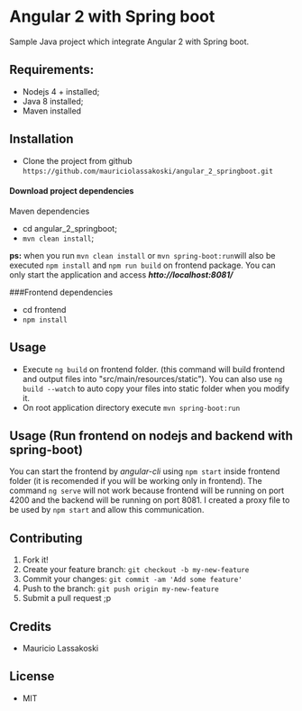 # Angular 2 with Spring boot

Sample Java project which integrate Angular 2 with Spring boot.


## Requirements:

 * Nodejs 4 + installed;
 * Java 8 installed;
 * Maven installed


## Installation

  * Clone the project from github
  `https://github.com/mauriciolassakoski/angular_2_springboot.git`

#### Download project dependencies

Maven dependencies
  * cd angular_2_springboot;
  * `mvn clean install`;

**ps:** when you run `mvn clean install` or `mvn spring-boot:run`will also be executed `npm install` and `npm run build`  on frontend package. You can only start the application and access ***htto://localhost:8081/***


###Frontend dependencies

  * cd frontend
  * `npm install`


## Usage

* Execute `ng build` on frontend folder. (this command will build frontend and output files into "src/main/resources/static"). You can also use `ng build --watch` to auto copy your files into static folder when you modify it.
* On root application directory execute `mvn spring-boot:run`


## Usage (Run frontend on nodejs and backend with spring-boot)

You can start the frontend by *angular-cli* using `npm start` inside frontend folder (it is recomended if you will be working only in frontend).
The command `ng serve` will not work because frontend will be running on port 4200 and the backend will be running on port 8081.  I created a proxy file to be used by `npm start` and allow this communication.


## Contributing

1. Fork it!
2. Create your feature branch: `git checkout -b my-new-feature`
3. Commit your changes: `git commit -am 'Add some feature'`
4. Push to the branch: `git push origin my-new-feature`
5. Submit a pull request ;p


## Credits

* Mauricio Lassakoski


## License

* MIT
